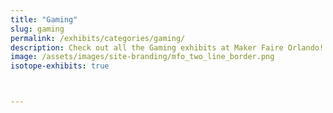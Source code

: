 ```yaml
---
title: "Gaming"
slug: gaming
permalink: /exhibits/categories/gaming/
description: Check out all the Gaming exhibits at Maker Faire Orlando!
image: /assets/images/site-branding/mfo_two_line_border.png
isotope-exhibits: true



---
```

